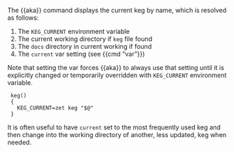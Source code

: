 The {{aka}} command displays the current keg by name, which is resolved as follows:

1.  The `KEG_CURRENT` environment variable
2.  The current working directory if `keg` file found
3.  The `docs` directory in current working if found
4.  The `current` var setting (see {{cmd “var”}})

Note that setting the var forces {{aka}} to always use that setting until it is explicitly changed or temporarily overridden with `KEG_CURRENT` environment variable.

     keg()
     {
       KEG_CURRENT=zet keg "$@"
     }

It is often useful to have `current` set to the most frequently used keg and then change into the working directory of another, less updated, keg when needed.
